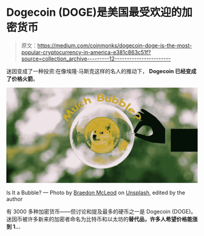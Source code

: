 # Dogecoin (DOGE)是美国最受欢迎的加密货币

> 原文：<https://medium.com/coinmonks/dogecoin-doge-is-the-most-popular-cryptocurrency-in-america-e381c863c51f?source=collection_archive---------12----------------------->

迷因变成了一种投资:在像埃隆·马斯克这样的名人的推动下， **Dogecoin 已经变成了价格火箭**。

![](img/d8944aef8314d1b5e00832ac652a7e75.png)

Is It a Bubble? — Photo by [Braedon McLeod](https://unsplash.com/@mcbrae?utm_source=unsplash&utm_medium=referral&utm_content=creditCopyText) on [Unsplash](https://unsplash.com/?utm_source=unsplash&utm_medium=referral&utm_content=creditCopyText), edited by the author

有 3000 多种加密货币——但讨论和提及最多的硬币之一是 Dogecoin (DOGE)。迷因币被许多新来的加密者命名为比特币和以太坊的**替代品，许多人希望价格能涨到 1…**